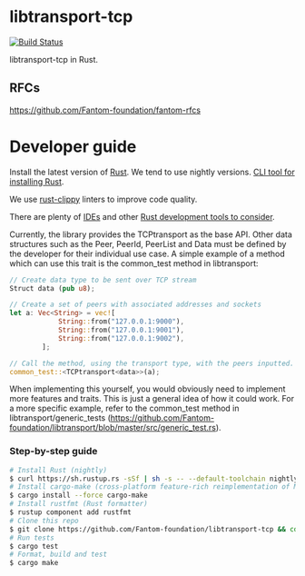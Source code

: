 libtransport-tcp
===========
[![Build Status](https://travis-ci.org/Fantom-foundation/libtransport-tcp.svg?branch=master)](https://travis-ci.org/Fantom-foundation/libtransport-tcp)

libtransport-tcp in Rust.

## RFCs

https://github.com/Fantom-foundation/fantom-rfcs

# Developer guide

Install the latest version of [Rust](https://www.rust-lang.org). We tend to use nightly versions. [CLI tool for installing Rust](https://rustup.rs).

We use [rust-clippy](https://github.com/rust-lang-nursery/rust-clippy) linters to improve code quality.

There are plenty of [IDEs](https://areweideyet.com) and other [Rust development tools to consider](https://github.com/rust-unofficial/awesome-rust#development-tools).

Currently, the library provides the TCPtransport as the base API. Other data structures such as the Peer, PeerId, 
PeerList and Data must be defined by the developer for their individual use case. A simple example of a method which can 
use this trait is the common_test method in libtransport:

```rust
// Create data type to be sent over TCP stream
Struct data (pub u8);

// Create a set of peers with associated addresses and sockets
let a: Vec<String> = vec![
            String::from("127.0.0.1:9000"),
            String::from("127.0.0.1:9001"),
            String::from("127.0.0.1:9002"),
        ];

// Call the method, using the transport type, with the peers inputted. 
common_test::<TCPtransport<data>>(a);
```

When implementing this yourself, you would obviously need to implement more features and traits. This is just a general
idea of how it could work. For a more specific example, refer to the common_test method in libtransport/generic_tests 
(https://github.com/Fantom-foundation/libtransport/blob/master/src/generic_test.rs).

### Step-by-step guide
```bash
# Install Rust (nightly)
$ curl https://sh.rustup.rs -sSf | sh -s -- --default-toolchain nightly
# Install cargo-make (cross-platform feature-rich reimplementation of Make)
$ cargo install --force cargo-make
# Install rustfmt (Rust formatter)
$ rustup component add rustfmt
# Clone this repo
$ git clone https://github.com/Fantom-foundation/libtransport-tcp && cd libtransport-tcp
# Run tests
$ cargo test
# Format, build and test
$ cargo make
```
